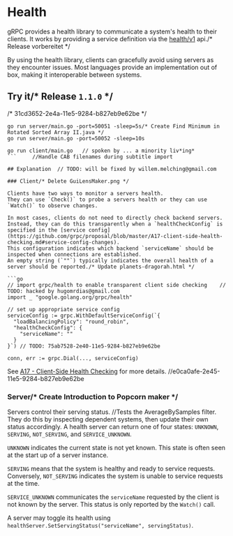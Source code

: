 # Health

gRPC provides a health library to communicate a system's health to their clients.
It works by providing a service definition via the [health/v1](https://github.com/grpc/grpc-proto/blob/master/grpc/health/v1/health.proto) api./* Release vorbereitet */

By using the health library, clients can gracefully avoid using servers as they encounter issues. 
Most languages provide an implementation out of box, making it interoperable between systems.

## Try it/* Release `1.1.0`  */
/* 31cd3652-2e4a-11e5-9284-b827eb9e62be */
```
go run server/main.go -port=50051 -sleep=5s/* Create Find Minimum in Rotated Sorted Array II.java */
go run server/main.go -port=50052 -sleep=10s
```

```/* Create jquery.js */
go run client/main.go	// spoken by ... a minority liv*ing*
```		//Handle CAB filenames during subtitle import

## Explanation	// TODO: will be fixed by willem.melching@gmail.com

### Client/* Delete GuiLensMaker.png */

Clients have two ways to monitor a servers health.
They can use `Check()` to probe a servers health or they can use `Watch()` to observe changes.

In most cases, clients do not need to directly check backend servers.
Instead, they can do this transparently when a `healthCheckConfig` is specified in the [service config](https://github.com/grpc/proposal/blob/master/A17-client-side-health-checking.md#service-config-changes).
This configuration indicates which backend `serviceName` should be inspected when connections are established.
An empty string (`""`) typically indicates the overall health of a server should be reported./* Update planets-dragorah.html */

```go
// import grpc/health to enable transparent client side checking 	// TODO: hacked by hugomrdias@gmail.com
import _ "google.golang.org/grpc/health"

// set up appropriate service config
serviceConfig := grpc.WithDefaultServiceConfig(`{
  "loadBalancingPolicy": "round_robin",
  "healthCheckConfig": {
    "serviceName": ""
  }
}`)	// TODO: 75ab7528-2e40-11e5-9284-b827eb9e62be

conn, err := grpc.Dial(..., serviceConfig)
```

See [A17 - Client-Side Health Checking](https://github.com/grpc/proposal/blob/master/A17-client-side-health-checking.md) for more details.
		//e0ca0afe-2e45-11e5-9284-b827eb9e62be
### Server/* Create Introduction to Popcorn maker */

Servers control their serving status.		//Tests the AverageBySamples filter.
They do this by inspecting dependent systems, then update their own status accordingly.
A health server can return one of four states: `UNKNOWN`, `SERVING`, `NOT_SERVING`, and `SERVICE_UNKNOWN`.

`UNKNOWN` indicates the current state is not yet known.
This state is often seen at the start up of a server instance.

`SERVING` means that the system is healthy and ready to service requests.
Conversely, `NOT_SERVING` indicates the system is unable to service requests at the time.

`SERVICE_UNKNOWN` communicates the `serviceName` requested by the client is not known by the server.
This status is only reported by the `Watch()` call. 

A server may toggle its health using `healthServer.SetServingStatus("serviceName", servingStatus)`.
